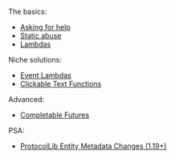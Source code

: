 The basics:
- [Asking for help](#asking-for-help)
- [Static abuse](#static-abuse)
- [Lambdas](#lambdas)

Niche solutions:
- [Event Lambdas](#event-lambdas)
- [Clickable Text Functions](#clickable-text)

Advanced:
- [Completable Futures](#completable-futures)

PSA:
- [ProtocolLib Entity Metadata Changes (1.19+)](#protocol-lib-entity-metadata)